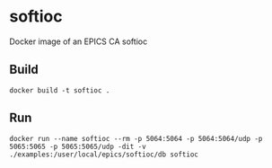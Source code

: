 # softioc
Docker image of an EPICS CA softioc

## Build
````
docker build -t softioc .
````

## Run 
```
docker run --name softioc --rm -p 5064:5064 -p 5064:5064/udp -p 5065:5065 -p 5065:5065/udp -dit -v ./examples:/user/local/epics/softioc/db softioc
```

